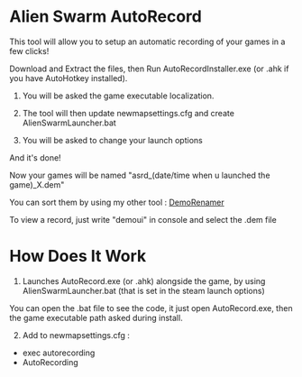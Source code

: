 # Alien Swarm AutoRecord

This tool will allow you to setup an automatic recording of your games in a few clicks!

Download and Extract the files, then Run AutoRecordInstaller.exe (or .ahk if you have AutoHotkey installed).

1) You will be asked the game executable localization.

2) The tool will then update newmapsettings.cfg and create AlienSwarmLauncher.bat

3) You will be asked to change your launch options

And it's done!

Now your games will be named "asrd_(date/time when u launched the game)_X.dem"

You can sort them by using my other tool : [DemoRenamer]()

To view a record, just write "demoui" in console and select the .dem file

# How Does It Work

1) Launches AutoRecord.exe (or .ahk) alongside the game, by using AlienSwarmLauncher.bat (that is set in the steam launch options)

  You can open the .bat file to see the code, it just open AutoRecord.exe, then the game executable path asked during install.

2) Add to newmapsettings.cfg :

- exec autorecording
- AutoRecording
